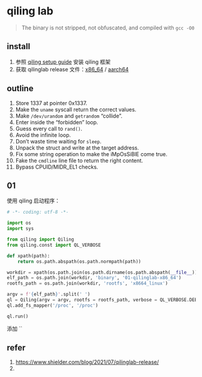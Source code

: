 # qiling lab

> The binary is not stripped, not obfuscated, and compiled with `gcc -O0`

## install

1. 参照 [qiling setup guide](https://docs.qiling.io/en/latest/install/) 安装 qiling 框架
2. 获取 qilinglab release 文件：[x86_64](https://www.shielder.com/attachments/qilinglab-x86_64) / [aarch64](https://www.shielder.com/attachments/qilinglab-aarch64)

## outline

1. Store 1337 at pointer 0x1337.
2. Make the `uname` syscall return the correct values.
3. Make `/dev/urandom` and `getrandom` “collide”.
4. Enter inside the “forbidden” loop.
5. Guess every call to `rand()`.
6. Avoid the infinite loop.
7. Don’t waste time waiting for `sleep`.
8. Unpack the struct and write at the target address.
9. Fix some string operation to make the iMpOsSiBlE come true.
10. Fake the `cmdline` line file to return the right content.
11. Bypass CPUID/MIDR_EL1 checks.

## 01

使用 qiling 启动程序：

```python
# -*- coding: utf-8 -*-

import os
import sys

from qiling import Qiling
from qiling.const import QL_VERBOSE

def xpath(path):
    return os.path.abspath(os.path.normpath(path))

workdir = xpath(os.path.join(os.path.dirname(os.path.abspath(__file__)), '../', 'archive'))
elf_path = os.path.join(workdir, 'binary', '01-qilinglab-x86_64')
rootfs_path = os.path.join(workdir, 'rootfs', 'x8664_linux')

argv = f'{elf_path}'.split(' ')
ql = Qiling(argv = argv, rootfs = rootfs_path, verbose = QL_VERBOSE.DEBUG, console=False)
ql.add_fs_mapper('/proc', '/proc')

ql.run()
```

添加 ``



## refer

1. https://www.shielder.com/blog/2021/07/qilinglab-release/
2. 